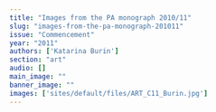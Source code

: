 ```yaml
---
title: "Images from the PA monograph 2010/11"
slug: "images-from-the-pa-monograph-201011"
issue: "Commencement"
year: "2011"
authors: ['Katarina Burin']
section: "art"
audio: []
main_image: ""
banner_image: ""
images: ['sites/default/files/ART_C11_Burin.jpg']
---
```

